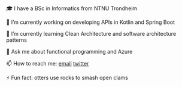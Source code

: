 🎓 I have a BSc in Informatics from NTNU Trondheim

🔭 I’m currently working on developing APIs in Kotlin and Spring Boot

🌱 I’m currently learning Clean Architecture and software architecture patterns

💬 Ask me about functional programming and Azure

📫 How to reach me: [email](mailto:fredrik.malmo@icloud.com) [twitter](https://twitter.com/fredrikmmalmo)

⚡ Fun fact: otters use rocks to smash open clams
